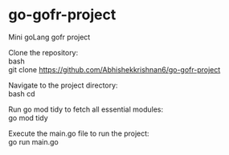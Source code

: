 # go-gofr-project
Mini goLang gofr project 

Clone the repository:<br>
bash<br>
git clone https://github.com/Abhishekkrishnan6/go-gofr-project<br>

Navigate to the project directory: <br>
bash
cd <project-directory> 
<br>

Run go mod tidy to fetch all essential modules:  <br>
go mod tidy

Execute the main.go file to run the project:<br>
go run main.go
